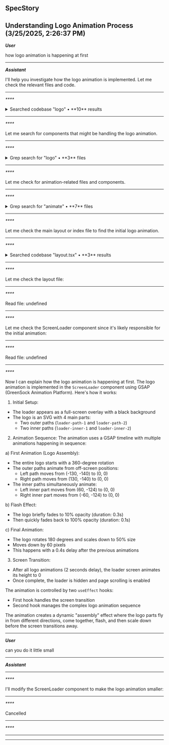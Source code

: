 ## SpecStory

## Understanding Logo Animation Process (3/25/2025, 2:26:37 PM)

_**User**_

how logo animation is happening at first

---

_**Assistant**_

I'll help you investigate how the logo animation is implemented. Let me check the relevant files and code.

---

_****_

<details>
            <summary>Searched codebase "logo" • **10** results</summary>
        
| File |
|------|
| `undefined` |
| `undefined` |
| `undefined` |
| `undefined` |
| `undefined` |
| `undefined` |
| `undefined` |
| `undefined` |
| `undefined` |
| `undefined` |

</details>

---

_****_

Let me search for components that might be handling the logo animation.

---

_****_

<details>
            <summary>Grep search for "logo" • **3** files</summary>
        
| File | Line | Match |
|------|------|-------|
| `file:///m%3A/game/motion-scape/app/sections/FixedSection.tsx` | Lundefined | `import { GitHubLogoIcon, TwitterLogoIcon } from "@radix-ui/react-icons"` |
| `file:///m%3A/game/motion-scape/app/sections/FixedSection.tsx` | L14 | `<TwitterLogoIcon className="awward-text" width={20} height={20} />` |
| `file:///m%3A/game/motion-scape/app/sections/EndSection.tsx` | L2 | `GitHubLogoIcon,` |
| `file:///m%3A/game/motion-scape/app/sections/EndSection.tsx` | L3 | `LinkedInLogoIcon,` |
| `file:///m%3A/game/motion-scape/app/sections/EndSection.tsx` | L4 | `TwitterLogoIcon,` |
| `file:///m%3A/game/motion-scape/app/sections/EndSection.tsx` | L46 | `<LinkedInLogoIcon className="text-white" />` |
| `file:///m%3A/game/motion-scape/app/sections/EndSection.tsx` | L55 | `<GitHubLogoIcon className="text-white" />` |
| `file:///m%3A/game/motion-scape/app/sections/EndSection.tsx` | L64 | `<TwitterLogoIcon className="text-white" />` |
| `file:///m%3A/game/motion-scape/.specstory/history/2025-03-25_14-26-understanding-logo-animation-techniques.md` | L2 | `## Understanding Logo Animation Techniques (3/25/2025, 2:26:37 PM)` |
| `file:///m%3A/game/motion-scape/.specstory/history/2025-03-25_14-26-understanding-logo-animation-techniques.md` | L6 | `how logo animation is happening` |
| `file:///m%3A/game/motion-scape/.specstory/history/2025-03-25_14-26-understanding-logo-animation-techniques.md` | L12 | `I'll help you investigate how the logo animation is implemented. Let me check the relevant files.` |
| `file:///m%3A/game/motion-scape/.specstory/history/2025-03-25_14-26-understanding-logo-animation-techniques.md` | L19 | `<summary>Searched codebase "logo" • **10** results</summary>` |
| `file:///m%3A/game/motion-scape/.specstory/history/2025-03-25_14-26-understanding-logo-animation-techniques.md` | L40 | `Let me search for components that might be handling the logo animation.` |
| `file:///m%3A/game/motion-scape/.specstory/history/2025-03-25_14-26-understanding-logo-animation-techniques.md` | L47 | `<summary>Grep search for "logo" • **22** files</summary>` |
| `file:///m%3A/game/motion-scape/.specstory/history/2025-03-25_14-26-understanding-logo-animation-techniques.md` | L51 | `| `file:///m%3A/game/motion-scape/app/sections/FixedSection.tsx` | Lundefined | `import { GitHubLogoIcon, TwitterLogoIcon } from "@radix-ui/react-icons"` |` |
| `file:///m%3A/game/motion-scape/.specstory/history/2025-03-25_14-26-understanding-logo-animation-techniques.md` | L52 | `| `file:///m%3A/game/motion-scape/app/sections/FixedSection.tsx` | L14 | `<TwitterLogoIcon className="awward-text" width={20} height={20} />` |` |
| `file:///m%3A/game/motion-scape/.specstory/history/2025-03-25_14-26-understanding-logo-animation-techniques.md` | L53 | `| `file:///m%3A/game/motion-scape/app/sections/EndSection.tsx` | L2 | `GitHubLogoIcon,` |` |
| `file:///m%3A/game/motion-scape/.specstory/history/2025-03-25_14-26-understanding-logo-animation-techniques.md` | L54 | `| `file:///m%3A/game/motion-scape/app/sections/EndSection.tsx` | L3 | `LinkedInLogoIcon,` |` |
| `file:///m%3A/game/motion-scape/.specstory/history/2025-03-25_14-26-understanding-logo-animation-techniques.md` | L55 | `| `file:///m%3A/game/motion-scape/app/sections/EndSection.tsx` | L4 | `TwitterLogoIcon,` |` |
| `file:///m%3A/game/motion-scape/.specstory/history/2025-03-25_14-26-understanding-logo-animation-techniques.md` | L56 | `| `file:///m%3A/game/motion-scape/app/sections/EndSection.tsx` | L46 | `<LinkedInLogoIcon className="text-white" />` |` |
| `file:///m%3A/game/motion-scape/.specstory/history/2025-03-25_14-26-understanding-logo-animation-techniques.md` | L57 | `| `file:///m%3A/game/motion-scape/app/sections/EndSection.tsx` | L55 | `<GitHubLogoIcon className="text-white" />` |` |
| `file:///m%3A/game/motion-scape/.specstory/history/2025-03-25_14-26-understanding-logo-animation-techniques.md` | L58 | `| `file:///m%3A/game/motion-scape/app/sections/EndSection.tsx` | L64 | `<TwitterLogoIcon className="text-white" />` |` |
| `file:///m%3A/game/motion-scape/.specstory/history/2025-03-25_14-26-understanding-logo-animation-techniques.md` | L59 | `⟪ 186 characters skipped ⟫ navigation will now only have the main logo, and users can still access the games page through the "Explore All Games" button on the homepage that we previously implemented.` |` |
| `file:///m%3A/game/motion-scape/.specstory/history/2025-03-25_14-26-understanding-logo-animation-techniques.md` | L60 | `⟪ 97 characters skipped ⟫eatures.md` | L978 | `can you move this logo little upside` |` |
| `file:///m%3A/game/motion-scape/.specstory/history/2025-03-25_14-26-understanding-logo-animation-techniques.md` | L61 | `| `file:///m%3A/game/motion-scape/.specstory/history/2025-03-25_12-18-new-games-page-design-and-features.md` | L990 | `I'll adjust the logo position to move it a bit higher on the page.` |` |
| `file:///m%3A/game/motion-scape/.specstory/history/2025-03-25_14-26-understanding-logo-animation-techniques.md` | L62 | `| `file:///m%3A/game/motion-scape/.specstory/history/2025-03-25_13-13-change-background-color-of-section.md` | L180 | `import twitter logo icon` |` |
| `file:///m%3A/game/motion-scape/.specstory/history/2025-03-25_14-26-understanding-logo-animation-techniques.md` | L63 | `| `file:///m%3A/game/motion-scape/.specstory/history/2025-03-25_14-14-untitled.md` | L6 | `how logo animating?` |` |
| `file:///m%3A/game/motion-scape/.specstory/history/2025-03-25_14-26-understanding-logo-animation-techniques.md` | L64 | `| `file:///m%3A/game/motion-scape/.specstory/history/2025-03-25_12-41-enhancing-page-design-to-match-main-website.md` | L786 | `<GitHubLogoIcon />` |` |
| `file:///m%3A/game/motion-scape/.specstory/history/2025-03-25_14-26-understanding-logo-animation-techniques.md` | L65 | `| `file:///m%3A/game/motion-scape/.specstory/history/2025-03-25_12-41-enhancing-page-design-to-match-main-website.md` | L872 | `<GitHubLogoIcon />` |` |
| `file:///m%3A/game/motion-scape/.specstory/history/2025-03-25_14-26-understanding-logo-animation-techniques.md` | L66 | `⟪ 105 characters skipped ⟫-website.md` | L942 | `- import { GitHubLogoIcon } from "@radix-ui/react-icons"` |` |
| `file:///m%3A/game/motion-scape/.specstory/history/2025-03-25_14-26-understanding-logo-animation-techniques.md` | L67 | `⟪ 109 characters skipped ⟫site.md` | L947 | `-             <GitHubLogoIcon />` |` |
| `file:///m%3A/game/motion-scape/.specstory/history/2025-03-25_14-26-understanding-logo-animation-techniques.md` | L68 | `⟪ 109 characters skipped ⟫site.md` | L958 | `1. Removed the GitHubLogoIcon import from the top of the file` |` |
| `file:///m%3A/game/motion-scape/.specstory/history/2025-03-25_14-26-understanding-logo-animation-techniques.md` | L69 | `⟪ 109 characters skipped ⟫site.md` | L959 | `2. Removed the GitHubLogoIcon component from the link` |` |
| `file:///m%3A/game/motion-scape/.specstory/history/2025-03-25_14-26-understanding-logo-animation-techniques.md` | L70 | `| `file:///m%3A/game/motion-scape/.specstory/history/2025-03-25_10-44-image-hover-button-functionality.md` | L27 | `- import { GitHubLogoIcon } from "@radix-ui/react-icons"` |` |
| `file:///m%3A/game/motion-scape/.specstory/history/2025-03-25_14-26-understanding-logo-animation-techniques.md` | L71 | `| `file:///m%3A/game/motion-scape/.specstory/history/2025-03-25_10-44-image-hover-button-functionality.md` | L28 | `+ import { GitHubLogoIcon, ExternalLinkIcon } from "@radix-ui/react-icons"` |` |
| `file:///m%3A/game/motion-scape/.specstory/history/2025-03-25_14-26-understanding-logo-animation-techniques.md` | L72 | `| `file:///m%3A/game/motion-scape/.specstory/history/2025-03-25_10-44-image-hover-button-functionality.md` | L1067 | `- import { GitHubLogoIcon, ExternalLinkIcon } from "@radix-ui/react-icons"` |` |
| `file:///m%3A/game/motion-scape/.specstory/history/2025-03-25_14-26-understanding-logo-animation-techniques.md` | L73 | `| `file:///m%3A/game/motion-scape/.specstory/history/2025-03-25_10-44-image-hover-button-functionality.md` | L1068 | `+ import { GitHubLogoIcon } from "@radix-ui/react-icons"` |` |
| `file:///m%3A/game/motion-scape/.specstory/history/2025-03-25_14-26-understanding-logo-animation-techniques.md` | L74 | `⟪ 133 characters skipped ⟫ons__WEBPACK_IMPORTED_MODULE_16__.GitHubLogoIcon, {}, void 0, false, {\n                                    fileName: \"M:\\\\game\\\\motion-scape\\\\app\\\\sections\\\\ImagesSection.tsx\",\n                                    lineNumber: 1` |
| `file:///m%3A/game/motion-scape/.specstory/history/2025-03-25_14-26-understanding-logo-animation-techniques.md` | L75 | `⟪ 133 characters skipped ⟫ons__WEBPACK_IMPORTED_MODULE_16__.GitHubLogoIcon, {}, void 0, false, {\n                                    fileName: \"M:\\\\game\\\\motion-scape\\\\app\\\\sections\\\\ImagesSection.tsx\",\n                                    lineNumber: 1` |
| `file:///m%3A/game/motion-scape/.specstory/history/2025-03-25_14-26-understanding-logo-animation-techniques.md` | L76 | `⟪ 133 characters skipped ⟫ons__WEBPACK_IMPORTED_MODULE_16__.GitHubLogoIcon, {}, void 0, false, {\n                                    fileName: \"M:\\\\game\\\\motion-scape\\\\app\\\\sections\\\\ImagesSection.tsx\",\n                                    lineNumber: 1` |
| `file:///m%3A/game/motion-scape/.specstory/history/2025-03-25_14-26-understanding-logo-animation-techniques.md` | L77 | `⟪ 133 characters skipped ⟫ons__WEBPACK_IMPORTED_MODULE_16__.GitHubLogoIcon, {}, void 0, false, {\n                                    fileName: \"M:\\\\game\\\\motion-scape\\\\app\\\\sections\\\\ImagesSection.tsx\",\n                                    lineNumber: 1` |
| `file:///m%3A/game/motion-scape/.specstory/history/2025-03-25_14-26-understanding-logo-animation-techniques.md` | L78 | `⟪ 133 characters skipped ⟫ons__WEBPACK_IMPORTED_MODULE_16__.GitHubLogoIcon, {}, void 0, false, {\n                                    fileName: \"M:\\\\game\\\\motion-scape\\\\app\\\\sections\\\\ImagesSection.tsx\",\n                                    lineNumber: 1` |
| `file:///m%3A/game/motion-scape/.specstory/history/2025-03-25_14-26-understanding-logo-animation-techniques.md` | L79 | `⟪ 133 characters skipped ⟫ons__WEBPACK_IMPORTED_MODULE_16__.GitHubLogoIcon, {}, void 0, false, {\n                                    fileName: \"M:\\\\game\\\\motion-scape\\\\app\\\\sections\\\\ImagesSection.tsx\",\n                                    lineNumber: 1` |
| `file:///m%3A/game/motion-scape/.specstory/history/2025-03-25_14-26-understanding-logo-animation-techniques.md` | L80 | `⟪ 133 characters skipped ⟫ons__WEBPACK_IMPORTED_MODULE_16__.GitHubLogoIcon, {}, void 0, false, {\n                                    fileName: \"M:\\\\game\\\\motion-scape\\\\app\\\\sections\\\\ImagesSection.tsx\",\n                                    lineNumber: 1` |
| `file:///m%3A/game/motion-scape/.specstory/history/2025-03-25_14-26-understanding-logo-animation-techniques.md` | L81 | `⟪ 132 characters skipped ⟫; },\n/* harmony export */   CodeSandboxLogoIcon: function() { return /* binding */ CodeSandboxLogoIcon; },\n/* harmony export */   ColorWheelIcon: function() { return /* binding */ ColorWheelIcon; },\n/* harmony export */   ColumnSpacingIcon: function() { return /* binding */ ColumnSpacingIcon⟪ 3085 characters skipped ⟫Icon; },\n/* harmony export */   DiscordLogoIcon: function() { return /* binding */ DiscordLogoIcon; },\n/* harmony export */   DividerHorizontalIcon: function() { return /* binding */ DividerHorizontalIcon; },\n/* harmony export */   DividerVerticalIcon: function() { return /* binding */ D⟪ 2807 characters skipped ⟫ceIcon; },\n/* harmony export */   FigmaLogoIcon: function() { return /* binding */ FigmaLogoIcon; },\n/* harmony export */   FileIcon: function() { return /* binding */ FileIcon; },\n/* harmony export */   FileMinusIcon: function() { return /* binding */ FileMinusIcon; },\n/* harmony exp⟪ 782 characters skipped ⟫eIcon; },\n/* harmony export */   FramerLogoIcon: function() { return /* binding */ FramerLogoIcon; },\n/* harmony export */   GearIcon: function() { return /* binding */ GearIcon; },\n/* harmony export */   GitHubLogoIcon: function() { return /* binding */ GitHubLogoIcon; },\n/* harmony export */   GlobeIcon: function() { return /* binding */ GlobeIcon; },\n/* harmony export */   GridIcon: function() { return /* binding */ GridIcon; },\n/* harmony export */  ⟪ 921 characters skipped ⟫Icon; },\n/* harmony export */   IconJarLogoIcon: function() { return /* binding */ IconJarLogoIcon; },\n/* harmony export */   IdCardIcon: function() { return /* binding */ IdCardIcon; },\n/* harmony export */   ImageIcon: function() { return /* binding */ ImageIcon; },\n/* harmony export ⟪ 152 characters skipped ⟫on; },\n/* harmony export */   InstagramLogoIcon: function() { return /* binding */ InstagramLogoIcon; },\n/* harmony export */   KeyboardIcon: function() { return /* binding */ KeyboardIcon; },\n/* harmony export */   LapTimerIcon: function() { return /* binding */ LapTimerIcon; },\n/* harmo⟪ 1503 characters skipped ⟫con; },\n/* harmony export */   LinkedInLogoIcon: function() { return /* binding */ LinkedInLogoIcon; },\n/* harmony export */   ListBulletIcon: function() { return /* binding */ ListBulletIcon; },\n/* harmony export */   LockClosedIcon: function() { return /* binding */ LockClosedIcon; },\n⟪ 1249 characters skipped ⟫eIcon; },\n/* harmony export */   ModulzLogoIcon: function() { return /* binding */ ModulzLogoIcon; },\n/* harmony export */   MoonIcon: function() { return /* binding */ MoonIcon; },\n/* harmony export */   MoveIcon: function() { return /* binding */ MoveIcon; },\n/* harmony export */   NotionLogoIcon: function() { return /* binding */ NotionLogoIcon; },\n/* harmony export */   OpacityIcon: function() { return /* binding */ OpacityIcon; },\n/* harmony export */   OpenInNewWindowIcon: function() { return /* binding */ OpenInNewWindowIcon; ⟪ 3763 characters skipped ⟫eIcon; },\n/* harmony export */   SketchLogoIcon: function() { return /* binding */ SketchLogoIcon; },\n/* harmony export */   SlashIcon: function() { return /* binding */ SlashIcon; },\n/* harmony export */   SliderIcon: function() { return /* binding */ SliderIcon; },\n/* harmony export ⟪ 1175 characters skipped ⟫con; },\n/* harmony export */   StitchesLogoIcon: function() { return /* binding */ StitchesLogoIcon; },\n/* harmony export */   StopIcon: function() { return /* binding */ StopIcon; },\n/* harmony export */   StopwatchIcon: function() { return /* binding */ StopwatchIcon; },\n/* harmony exp⟪ 3016 characters skipped ⟫Icon; },\n/* harmony export */   TwitterLogoIcon: function() { return /* binding */ TwitterLogoIcon; },\n/* harmony export */   UnderlineIcon: function() { return /* binding */ UnderlineIcon; },\n/* harmony export */   UpdateIcon: function() { return /* binding */ UpdateIcon; },\n/* harmony⟪ 238 characters skipped ⟫eIcon; },\n/* harmony export */   VercelLogoIcon: function() { return /* binding */ VercelLogoIcon; },\n/* harmony export */   VideoIcon: function() { return /* binding */ VideoIcon; },\n/* harmony export */   ViewGridIcon: function() { return /* binding */ ViewGridIcon; },\n/* harmony exp⟪ 118179 characters skipped ⟫luded$14 = [\"color\"];\nvar CodeSandboxLogoIcon = /*#__PURE__*/(0,react__WEBPACK_IMPORTED_MODULE_0__.forwardRef)(function (_ref, forwardedRef) {\n  var _ref$color = _ref.color,\n      color = _ref$color === void 0 ? 'currentColor' : _ref$c⟪ 66796 characters skipped ⟫_excluded$1E = [\"color\"];\nvar DiscordLogoIcon = /*#__PURE__*/(0,react__WEBPACK_IMPORTED_MODULE_0__.forwardRef)(function (_ref, forwardedRef) {\n  var _ref$color = _ref.color,\n      color = _ref$color === void 0 ? 'currentColor' : _ref$c⟪ 51729 characters skipped ⟫r _excluded$28 = [\"color\"];\nvar FigmaLogoIcon = /*#__PURE__*/(0,react__WEBPACK_IMPORTED_MODULE_0__.forwardRef)(function (_ref, forwardedRef) {\n  var _ref$color = _ref.color,\n      color = _ref$color === void 0 ? 'currentColor' : _ref$c⟪ 18095 characters skipped ⟫ _excluded$2k = [\"color\"];\nvar FramerLogoIcon = /*#__PURE__*/(0,react__WEBPACK_IMPORTED_MODULE_0__.forwardRef)(function (_ref, forwardedRef) {\n  var _ref$color = _ref.color,\n      color = _ref$color === void 0 ? 'currentColor' : _ref$c⟪ 4517 characters skipped ⟫ _excluded$2m = [\"color\"];\nvar GitHubLogoIcon = /*#__PURE__*/(0,react__WEBPACK_IMPORTED_MODULE_0__.forwardRef)(function (_ref, forwardedRef) {\n  var _ref$color = _ref.color,\n      color = _ref$color === void 0 ? 'currentColor' : _ref$c⟪ 26094 characters skipped ⟫_excluded$2A = [\"color\"];\nvar IconJarLogoIcon = /*#__PURE__*/(0,react__WEBPACK_IMPORTED_MODULE_0__.forwardRef)(function (_ref, forwardedRef) {\n  var _ref$color = _ref.color,\n      color = _ref$color === void 0 ? 'currentColor' : _ref$c⟪ 8853 characters skipped ⟫xcluded$2F = [\"color\"];\nvar InstagramLogoIcon = /*#__PURE__*/(0,react__WEBPACK_IMPORTED_MODULE_0__.forwardRef)(function (_ref, forwardedRef) {\n  var _ref$color = _ref.color,\n      color = _ref$color === void 0 ? 'currentColor' : _ref$c⟪ 40693 characters skipped ⟫excluded$2Y = [\"color\"];\nvar LinkedInLogoIcon = /*#__PURE__*/(0,react__WEBPACK_IMPORTED_MODULE_0__.forwardRef)(function (_ref, forwardedRef) {\n  var _ref$color = _ref.color,\n      color = _ref$color === void 0 ? 'currentColor' : _ref$c⟪ 27733 characters skipped ⟫ _excluded$3d = [\"color\"];\nvar ModulzLogoIcon = /*#__PURE__*/(0,react__WEBPACK_IMPORTED_MODULE_0__.forwardRef)(function (_ref, forwardedRef) {\n  var _ref$color = _ref.color,\n      color = _ref$color === void 0 ? 'currentColor' : _ref$c⟪ 7747 characters skipped ⟫ _excluded$3g = [\"color\"];\nvar NotionLogoIcon = /*#__PURE__*/(0,react__WEBPACK_IMPORTED_MODULE_0__.forwardRef)(function (_ref, forwardedRef) {\n  var _ref$color = _ref.color,\n      color = _ref$color === void 0 ? 'currentColor' : _ref$c⟪ 84275 characters skipped ⟫ _excluded$3Z = [\"color\"];\nvar SketchLogoIcon = /*#__PURE__*/(0,react__WEBPACK_IMPORTED_MODULE_0__.forwardRef)(function (_ref, forwardedRef) {\n  var _ref$color = _ref.color,\n      color = _ref$color === void 0 ? 'currentColor' : _ref$c⟪ 22429 characters skipped ⟫excluded$4c = [\"color\"];\nvar StitchesLogoIcon = /*#__PURE__*/(0,react__WEBPACK_IMPORTED_MODULE_0__.forwardRef)(function (_ref, forwardedRef) {\n  var _ref$color = _ref.color,\n      color = _ref$color === void 0 ? 'currentColor' : _ref$c⟪ 49514 characters skipped ⟫_excluded$4L = [\"color\"];\nvar TwitterLogoIcon = /*#__PURE__*/(0,react__WEBPACK_IMPORTED_MODULE_0__.forwardRef)(function (_ref, forwardedRef) {\n  var _ref$color = _ref.color,\n      color = _ref$color === void 0 ? 'currentColor' : _ref$c⟪ 10620 characters skipped ⟫ _excluded$4R = [\"color\"];\nvar VercelLogoIcon = /*#__PURE__*/(0,react__WEBPACK_IMPORTED_MODULE_0__.forwardRef)(function (_ref, forwardedRef) {\n  var _ref$color = _ref.color,\n      color = _ref$color === void 0 ? 'currentColor' : _ref$c` |
| `file:///m%3A/game/motion-scape/.specstory/history/2025-03-25_14-26-understanding-logo-animation-techniques.md` | L82 | `⟪ 133 characters skipped ⟫ons__WEBPACK_IMPORTED_MODULE_16__.GitHubLogoIcon, {}, void 0, false, {\n                                    fileName: \"M:\\\\game\\\\motion-scape\\\\app\\\\sections\\\\ImagesSection.tsx\",\n                                    lineNumber: 1` |
| `file:///m%3A/game/motion-scape/.specstory/history/2025-03-25_14-26-understanding-logo-animation-techniques.md` | L83 | `⟪ 133 characters skipped ⟫ons__WEBPACK_IMPORTED_MODULE_16__.GitHubLogoIcon, {}, void 0, false, {\n                                    fileName: \"M:\\\\game\\\\motion-scape\\\\app\\\\sections\\\\ImagesSection.tsx\",\n                                    lineNumber: 1` |
| `file:///m%3A/game/motion-scape/.specstory/history/2025-03-25_14-26-understanding-logo-animation-techniques.md` | L84 | `⟪ 133 characters skipped ⟫ons__WEBPACK_IMPORTED_MODULE_16__.GitHubLogoIcon, {}, void 0, false, {\n                                    fileName: \"M:\\\\game\\\\motion-scape\\\\app\\\\sections\\\\ImagesSection.tsx\",\n                                    lineNumber: 1` |
| `file:///m%3A/game/motion-scape/.specstory/history/2025-03-25_14-26-understanding-logo-animation-techniques.md` | L85 | `⟪ 133 characters skipped ⟫ons__WEBPACK_IMPORTED_MODULE_16__.GitHubLogoIcon, {}, void 0, false, {\n                                    fileName: \"M:\\\\game\\\\motion-scape\\\\app\\\\sections\\\\ImagesSection.tsx\",\n                                    lineNumber: 1` |
| `file:///m%3A/game/motion-scape/.specstory/history/2025-03-25_14-26-understanding-logo-animation-techniques.md` | L86 | `⟪ 133 characters skipped ⟫ons__WEBPACK_IMPORTED_MODULE_16__.GitHubLogoIcon, {}, void 0, false, {\n                                    fileName: \"M:\\\\game\\\\motion-scape\\\\app\\\\sections\\\\ImagesSection.tsx\",\n                                    lineNumber: 1` |
| `file:///m%3A/game/motion-scape/.specstory/history/2025-03-25_14-26-understanding-logo-animation-techniques.md` | L87 | `⟪ 133 characters skipped ⟫ons__WEBPACK_IMPORTED_MODULE_16__.GitHubLogoIcon, {}, void 0, false, {\n                                    fileName: \"M:\\\\game\\\\motion-scape\\\\app\\\\sections\\\\ImagesSection.tsx\",\n                                    lineNumber: 1` |
| `file:///m%3A/game/motion-scape/.specstory/history/2025-03-25_14-26-understanding-logo-animation-techniques.md` | L88 | `⟪ 133 characters skipped ⟫ons__WEBPACK_IMPORTED_MODULE_16__.GitHubLogoIcon, {}, void 0, false, {\n                                    fileName: \"M:\\\\game\\\\motion-scape\\\\app\\\\sections\\\\ImagesSection.tsx\",\n                                    lineNumber: 1` |
| `file:///m%3A/game/motion-scape/.specstory/history/2025-03-25_14-26-understanding-logo-animation-techniques.md` | L89 | `⟪ 132 characters skipped ⟫; },\n/* harmony export */   CodeSandboxLogoIcon: function() { return /* binding */ CodeSandboxLogoIcon; },\n/* harmony export */   ColorWheelIcon: function() { return /* binding */ ColorWheelIcon; },\n/* harmony export */   ColumnSpacingIcon: function() { return /* binding */ ColumnSpacingIcon⟪ 3085 characters skipped ⟫Icon; },\n/* harmony export */   DiscordLogoIcon: function() { return /* binding */ DiscordLogoIcon; },\n/* harmony export */   DividerHorizontalIcon: function() { return /* binding */ DividerHorizontalIcon; },\n/* harmony export */   DividerVerticalIcon: function() { return /* binding */ D⟪ 2807 characters skipped ⟫ceIcon; },\n/* harmony export */   FigmaLogoIcon: function() { return /* binding */ FigmaLogoIcon; },\n/* harmony export */   FileIcon: function() { return /* binding */ FileIcon; },\n/* harmony export */   FileMinusIcon: function() { retur` |

</details>

---

_****_

Let me check for animation-related files and components.

---

_****_

<details>
            <summary>Grep search for "animate" • **7** files</summary>
        
| File | Line | Match |
|------|------|-------|
| `file:///m%3A/game/motion-scape/tailwind.config.ts` | L60 | `plugins: [require("tailwindcss-animate")],` |
| `file:///m%3A/game/motion-scape/pnpm-lock.yaml` | L52 | `tailwindcss-animate:` |
| `file:///m%3A/game/motion-scape/pnpm-lock.yaml` | L3640 | `/tailwindcss-animate@1.0.7(tailwindcss@3.4.1):` |
| `file:///m%3A/game/motion-scape/package.json` | L29 | `"tailwindcss-animate": "^1.0.7"` |
| `file:///m%3A/game/motion-scape/package-lock.json` | L25 | `"tailwindcss-animate": "^1.0.7"` |
| `file:///m%3A/game/motion-scape/package-lock.json` | L6679 | `"node_modules/tailwindcss-animate": {` |
| `file:///m%3A/game/motion-scape/package-lock.json` | L6681 | `"resolved": "https://registry.npmjs.org/tailwindcss-animate/-/tailwindcss-animate-1.0.7.tgz",` |
| `file:///m%3A/game/motion-scape/app/games/page.tsx` | L86 | `// Animate game cards on scroll` |
| `file:///m%3A/game/motion-scape/app/games/page.tsx` | L99 | `// Animate header` |
| `file:///m%3A/game/motion-scape/app/games/page.tsx` | L107 | `// Animate search and filter section` |
| `file:///m%3A/game/motion-scape/app/games/page.tsx` | L116 | `// Animate marquee` |
| `file:///m%3A/game/motion-scape/app/games/page.tsx` | L365 | `<div className={cn("animate-pulse text-white text-lg", AfacadFont.className)}>Loading games...</div>` |
| `file:///m%3A/game/motion-scape/.specstory/history/2025-03-25_14-26-understanding-logo-animation-techniques.md` | L104 | `<summary>Grep search for "animate" • **21** files</summary>` |
| `file:///m%3A/game/motion-scape/.specstory/history/2025-03-25_14-26-understanding-logo-animation-techniques.md` | L108 | `| `file:///m%3A/game/motion-scape/tailwind.config.ts` | L60 | `plugins: [require("tailwindcss-animate")],` |` |
| `file:///m%3A/game/motion-scape/.specstory/history/2025-03-25_14-26-understanding-logo-animation-techniques.md` | L109 | `| `file:///m%3A/game/motion-scape/pnpm-lock.yaml` | L52 | `tailwindcss-animate:` |` |
| `file:///m%3A/game/motion-scape/.specstory/history/2025-03-25_14-26-understanding-logo-animation-techniques.md` | L110 | `| `file:///m%3A/game/motion-scape/pnpm-lock.yaml` | L3640 | `/tailwindcss-animate@1.0.7(tailwindcss@3.4.1):` |` |
| `file:///m%3A/game/motion-scape/.specstory/history/2025-03-25_14-26-understanding-logo-animation-techniques.md` | L111 | `| `file:///m%3A/game/motion-scape/package.json` | L29 | `"tailwindcss-animate": "^1.0.7"` |` |
| `file:///m%3A/game/motion-scape/.specstory/history/2025-03-25_14-26-understanding-logo-animation-techniques.md` | L112 | `| `file:///m%3A/game/motion-scape/package-lock.json` | L25 | `"tailwindcss-animate": "^1.0.7"` |` |
| `file:///m%3A/game/motion-scape/.specstory/history/2025-03-25_14-26-understanding-logo-animation-techniques.md` | L113 | `| `file:///m%3A/game/motion-scape/package-lock.json` | L6679 | `"node_modules/tailwindcss-animate": {` |` |
| `file:///m%3A/game/motion-scape/.specstory/history/2025-03-25_14-26-understanding-logo-animation-techniques.md` | L114 | `| `file:///m%3A/game/motion-scape/package-lock.json` | L6681 | `"resolved": "https://registry.npmjs.org/tailwindcss-animate/-/tailwindcss-animate-1.0.7.tgz",` |` |
| `file:///m%3A/game/motion-scape/.specstory/history/2025-03-25_14-26-understanding-logo-animation-techniques.md` | L115 | `| `file:///m%3A/game/motion-scape/app/games/page.tsx` | L86 | `// Animate game cards on scroll` |` |
| `file:///m%3A/game/motion-scape/.specstory/history/2025-03-25_14-26-understanding-logo-animation-techniques.md` | L116 | `| `file:///m%3A/game/motion-scape/app/games/page.tsx` | L99 | `// Animate header` |` |
| `file:///m%3A/game/motion-scape/.specstory/history/2025-03-25_14-26-understanding-logo-animation-techniques.md` | L117 | `| `file:///m%3A/game/motion-scape/app/games/page.tsx` | L107 | `// Animate search and filter section` |` |
| `file:///m%3A/game/motion-scape/.specstory/history/2025-03-25_14-26-understanding-logo-animation-techniques.md` | L118 | `| `file:///m%3A/game/motion-scape/app/games/page.tsx` | L116 | `// Animate marquee` |` |
| `file:///m%3A/game/motion-scape/.specstory/history/2025-03-25_14-26-understanding-logo-animation-techniques.md` | L119 | `| `file:///m%3A/game/motion-scape/app/games/page.tsx` | L365 | `<div className={cn("animate-pulse text-white text-lg", AfacadFont.className)}>Loading games...</div>` |` |
| `file:///m%3A/game/motion-scape/.specstory/history/2025-03-25_14-26-understanding-logo-animation-techniques.md` | L120 | `⟪ 155 characters skipped ⟫lex w-full shrink-0 items-center gap-14 animate-marquee">` |` |
| `file:///m%3A/game/motion-scape/.specstory/history/2025-03-25_14-26-understanding-logo-animation-techniques.md` | L121 | `⟪ 118 characters skipped ⟫| L241 | `-             <div className="animate-pulse text-white text-lg">Loading games...</div>` |` |
| `file:///m%3A/game/motion-scape/.specstory/history/2025-03-25_14-26-understanding-logo-animation-techniques.md` | L122 | `⟪ 122 characters skipped ⟫42 | `+             <div className={cn("animate-pulse text-white text-lg", AfacadFont.className)}>Loading games...</div>` |` |
| `file:///m%3A/game/motion-scape/.specstory/history/2025-03-25_14-26-understanding-logo-animation-techniques.md` | L123 | `⟪ 99 characters skipped ⟫h-main-website.md` | L317 | `+       // Animate marquee` |` |
| `file:///m%3A/game/motion-scape/.specstory/history/2025-03-25_14-26-understanding-logo-animation-techniques.md` | L124 | `⟪ 155 characters skipped ⟫lex w-full shrink-0 items-center gap-14 animate-marquee">` |` |
| `file:///m%3A/game/motion-scape/.specstory/history/2025-03-25_14-26-understanding-logo-animation-techniques.md` | L125 | `⟪ 104 characters skipped ⟫n-website.md` | L446 | `1. Added a GSAP-animated marquee at the top similar to the main site's HeroSection` |` |
| `file:///m%3A/game/motion-scape/.specstory/history/2025-03-25_14-26-understanding-logo-animation-techniques.md` | L126 | `| `file:///m%3A/game/motion-scape/.specstory/history/2025-03-25_12-18-new-games-page-design-and-features.md` | L365 | `+       // Animate game cards on scroll` |` |
| `file:///m%3A/game/motion-scape/.specstory/history/2025-03-25_14-26-understanding-logo-animation-techniques.md` | L127 | `| `file:///m%3A/game/motion-scape/.specstory/history/2025-03-25_12-18-new-games-page-design-and-features.md` | L378 | `+       // Animate header` |` |
| `file:///m%3A/game/motion-scape/.specstory/history/2025-03-25_14-26-understanding-logo-animation-techniques.md` | L128 | `| `file:///m%3A/game/motion-scape/.specstory/history/2025-03-25_12-18-new-games-page-design-and-features.md` | L386 | `+       // Animate search and filter section` |` |
| `file:///m%3A/game/motion-scape/.specstory/history/2025-03-25_14-26-understanding-logo-animation-techniques.md` | L129 | `⟪ 109 characters skipped ⟫| L495 | `+             <div className="animate-pulse text-white text-lg">Loading games...</div>` |` |
| `file:///m%3A/game/motion-scape/.specstory/history/2025-03-25_14-26-understanding-logo-animation-techniques.md` | L130 | `⟪ 142 characters skipped ⟫igo-700 shadow-lg border-2 border-white animate-pulse",` |` |
| `file:///m%3A/game/motion-scape/.specstory/history/2025-03-25_14-26-understanding-logo-animation-techniques.md` | L131 | `⟪ 142 characters skipped ⟫igo-700 shadow-lg border-2 border-white animate-pulse",` |` |
| `file:///m%3A/game/motion-scape/.specstory/history/2025-03-25_14-26-understanding-logo-animation-techniques.md` | L132 | `⟪ 124 characters skipped ⟫IFs will now appear in the PinSection's animated box, cycling` |` |
| `file:///m%3A/game/motion-scape/.specstory/history/2025-03-25_14-26-understanding-logo-animation-techniques.md` | L133 | `⟪ 138 characters skipped ⟫efault\"].context(()=>{\n            // Animate game cards on scroll\n            gsap__WEBPACK_IMPORTED_MODULE_8__[\"default\"].from(\".game-card\", {\n                y: 50,\n                opacity: 0,\n                stagger: 0.1,\n   ⟪ 200 characters skipped ⟫     }\n            });\n            // Animate header\n            gsap__WEBPACK_IMPORTED_MODULE_8__[\"default\"].from(\".page-title\", {\n                y: -50,\n                opacity: 0,\n                duration: 1,\n                ease: \"power2.out\"\n            });\n            // Animate search and filter section\n            gsap__WEBPACK_IMPORTED_MODULE_8__[\"default\"].from(\".search-filter-section\", {\n                y: 30,\n                opacity: 0,\n                duration: 0.8,\n                ease: \"power2.out\",\n                delay: 0.3\n            });\n            // Animate marquee\n            gsap__WEBPACK_IMPORTED_MODULE_8__[\"default\"].to(\".marquee-content\", {\n                xPercent: -50,\n                repeat: -1,\n                duration: 25,\n    ⟪ 22638 characters skipped ⟫tils__WEBPACK_IMPORTED_MODULE_5__.cn)(\"animate-pulse text-white text-lg\", _fonts__WEBPACK_IMPORTED_MODULE_4__.AfacadFont.className),\n                                children: \"Loading games...\"\n                            }, void 0, f` |
| `file:///m%3A/game/motion-scape/.specstory/history/2025-03-25_14-26-understanding-logo-animation-techniques.md` | L134 | `⟪ 138 characters skipped ⟫efault\"].context(()=>{\n            // Animate game cards on scroll\n            gsap__WEBPACK_IMPORTED_MODULE_8__[\"default\"].from(\".game-card\", {\n                y: 50,\n                opacity: 0,\n                stagger: 0.1,\n   ⟪ 200 characters skipped ⟫     }\n            });\n            // Animate header\n            gsap__WEBPACK_IMPORTED_MODULE_8__[\"default\"].from(\".page-title\", {\n                y: -50,\n                opacity: 0,\n                duration: 1,\n                ease: \"power2.out\"\n            });\n            // Animate search and filter section\n            gsap__WEBPACK_IMPORTED_MODULE_8__[\"default\"].from(\".search-filter-section\", {\n                y: 30,\n                opacity: 0,\n                duration: 0.8,\n                ease: \"power2.out\",\n                delay: 0.3\n            });\n            // Animate marquee\n            gsap__WEBPACK_IMPORTED_MODULE_8__[\"default\"].to(\".marquee-content\", {\n                xPercent: -50,\n                repeat: -1,\n                duration: 25,\n    ⟪ 24868 characters skipped ⟫tils__WEBPACK_IMPORTED_MODULE_5__.cn)(\"animate-pulse text-white text-lg\", _fonts__WEBPACK_IMPORTED_MODULE_4__.AfacadFont.className),\n                            children: \"Loading games...\"\n                        }, void 0, false, {\` |
| `file:///m%3A/game/motion-scape/.specstory/history/2025-03-25_14-26-understanding-logo-animation-techniques.md` | L135 | `⟪ 138 characters skipped ⟫efault\"].context(()=>{\n            // Animate game cards on scroll\n            gsap__WEBPACK_IMPORTED_MODULE_8__[\"default\"].from(\".game-card\", {\n                y: 50,\n                opacity: 0,\n                stagger: 0.1,\n   ⟪ 200 characters skipped ⟫     }\n            });\n            // Animate header\n            gsap__WEBPACK_IMPORTED_MODULE_8__[\"default\"].from(\".page-title\", {\n                y: -50,\n                opacity: 0,\n                duration: 1,\n                ease: \"power2.out\"\n            });\n            // Animate search and filter section\n            gsap__WEBPACK_IMPORTED_MODULE_8__[\"default\"].from(\".search-filter-section\", {\n                y: 30,\n                opacity: 0,\n                duration: 0.8,\n                ease: \"power2.out\",\n                delay: 0.3\n            });\n            // Animate marquee\n            gsap__WEBPACK_IMPORTED_MODULE_8__[\"default\"].to(\".marquee-content\", {\n                xPercent: -50,\n                repeat: -1,\n                duration: 25,\n    ⟪ 25821 characters skipped ⟫tils__WEBPACK_IMPORTED_MODULE_5__.cn)(\"animate-pulse text-white text-lg\", _fonts__WEBPACK_IMPORTED_MODULE_4__.AfacadFont.className),\n                            children: \"Loading games...\"\n                        }, void 0, false, {\` |
| `file:///m%3A/game/motion-scape/.specstory/history/2025-03-25_14-26-understanding-logo-animation-techniques.md` | L136 | `⟪ 138 characters skipped ⟫efault\"].context(()=>{\n            // Animate game cards on scroll\n            gsap__WEBPACK_IMPORTED_MODULE_8__[\"default\"].from(\".game-card\", {\n                y: 50,\n                opacity: 0,\n                stagger: 0.1,\n   ⟪ 200 characters skipped ⟫     }\n            });\n            // Animate header\n            gsap__WEBPACK_IMPORTED_MODULE_8__[\"default\"].from(\".page-title\", {\n                y: -50,\n                opacity: 0,\n                duration: 1,\n                ease: \"power2.out\"\n            });\n            // Animate search and filter section\n            gsap__WEBPACK_IMPORTED_MODULE_8__[\"default\"].from(\".search-filter-section\", {\n                y: 30,\n                opacity: 0,\n                duration: 0.8,\n                ease: \"power2.out\",\n                delay: 0.3\n            });\n            // Animate marquee\n            gsap__WEBPACK_IMPORTED_MODULE_8__[\"default\"].to(\".marquee-content\", {\n                xPercent: -50,\n                repeat: -1,\n                duration: 25,\n    ⟪ 26633 characters skipped ⟫tils__WEBPACK_IMPORTED_MODULE_5__.cn)(\"animate-pulse text-white text-lg\", _fonts__WEBPACK_IMPORTED_MODULE_4__.AfacadFont.className),\n                                children: \"Loading games...\"\n                            }, void 0, f` |
| `file:///m%3A/game/motion-scape/.specstory/history/2025-03-25_14-26-understanding-logo-animation-techniques.md` | L137 | `⟪ 138 characters skipped ⟫efault\"].context(()=>{\n            // Animate game cards on scroll\n            gsap__WEBPACK_IMPORTED_MODULE_8__[\"default\"].from(\".game-card\", {\n                y: 50,\n                opacity: 0,\n                stagger: 0.1,\n   ⟪ 200 characters skipped ⟫     }\n            });\n            // Animate header\n            gsap__WEBPACK_IMPORTED_MODULE_8__[\"default\"].from(\".page-title\", {\n                y: -50,\n                opacity: 0,\n                duration: 1,\n                ease: \"power2.out\"\n            });\n            // Animate search and filter section\n            gsap__WEBPACK_IMPORTED_MODULE_8__[\"default\"].from(\".search-filter-section\", {\n                y: 30,\n                opacity: 0,\n                duration: 0.8,\n                ease: \"power2.out\",\n                delay: 0.3\n            });\n            // Animate marquee\n            gsap__WEBPACK_IMPORTED_MODULE_8__[\"default\"].to(\".marquee-content\", {\n                xPercent: -50,\n                repeat: -1,\n                duration: 25,\n    ⟪ 26633 characters skipped ⟫tils__WEBPACK_IMPORTED_MODULE_5__.cn)(\"animate-pulse text-white text-lg\", _fonts__WEBPACK_IMPORTED_MODULE_4__.AfacadFont.className),\n                                children: \"Loading games...\"\n                            }, void 0, f` |
| `file:///m%3A/game/motion-scape/.specstory/history/2025-03-25_14-26-understanding-logo-animation-techniques.md` | L138 | `⟪ 138 characters skipped ⟫efault\"].context(()=>{\n            // Animate game cards on scroll\n            gsap__WEBPACK_IMPORTED_MODULE_8__[\"default\"].from(\".game-card\", {\n                y: 50,\n                opacity: 0,\n                stagger: 0.1,\n   ⟪ 200 characters skipped ⟫     }\n            });\n            // Animate header\n            gsap__WEBPACK_IMPORTED_MODULE_8__[\"default\"].from(\".page-title\", {\n                y: -50,\n                opacity: 0,\n                duration: 1,\n                ease: \"power2.out\"\n            });\n            // Animate search and filter section\n            gsap__WEBPACK_IMPORTED_MODULE_8__[\"default\"].from(\".search-filter-section\", {\n                y: 30,\n                opacity: 0,\n                duration: 0.8,\n                ease: \"power2.out\",\n                delay: 0.3\n            });\n            // Animate marquee\n            gsap__WEBPACK_IMPORTED_MODULE_8__[\"default\"].to(\".marquee-content\", {\n                xPercent: -50,\n                repeat: -1,\n                duration: 25,\n    ⟪ 26633 characters skipped ⟫tils__WEBPACK_IMPORTED_MODULE_5__.cn)(\"animate-pulse text-white text-lg\", _fonts__WEBPACK_IMPORTED_MODULE_4__.AfacadFont.className),\n                                children: \"Loading games...\"\n                            }, void 0, f` |
| `file:///m%3A/game/motion-scape/.specstory/history/2025-03-25_14-26-understanding-logo-animation-techniques.md` | L139 | `⟪ 138 characters skipped ⟫efault\"].context(()=>{\n            // Animate game cards on scroll\n            gsap__WEBPACK_IMPORTED_MODULE_8__[\"default\"].from(\".game-card\", {\n                y: 50,\n                opacity: 0,\n                stagger: 0.1,\n   ⟪ 200 characters skipped ⟫     }\n            });\n            // Animate header\n            gsap__WEBPACK_IMPORTED_MODULE_8__[\"default\"].from(\".page-title\", {\n                y: -50,\n                opacity: 0,\n                duration: 1,\n                ease: \"power2.out\"\n            });\n            // Animate search and filter section\n            gsap__WEBPACK_IMPORTED_MODULE_8__[\"default\"].from(\".search-filter-section\", {\n                y: 30,\n                opacity: 0,\n                duration: 0.8,\n                ease: \"power2.out\",\n                delay: 0.3\n            });\n            // Animate marquee\n            gsap__WEBPACK_IMPORTED_MODULE_8__[\"default\"].to(\".marquee-content\", {\n                xPercent: -50,\n                repeat: -1,\n                duration: 25,\n    ⟪ 26633 characters skipped ⟫tils__WEBPACK_IMPORTED_MODULE_5__.cn)(\"animate-pulse text-white text-lg\", _fonts__WEBPACK_IMPORTED_MODULE_4__.AfacadFont.className),\n                                children: \"Loading games...\"\n                            }, void 0, f` |
| `file:///m%3A/game/motion-scape/.specstory/history/2025-03-25_14-26-understanding-logo-animation-techniques.md` | L140 | `⟪ 138 characters skipped ⟫efault\"].context(()=>{\n            // Animate game cards on scroll\n            gsap__WEBPACK_IMPORTED_MODULE_8__[\"default\"].from(\".game-card\", {\n                y: 50,\n                opacity: 0,\n                stagger: 0.1,\n   ⟪ 200 characters skipped ⟫     }\n            });\n            // Animate header\n            gsap__WEBPACK_IMPORTED_MODULE_8__[\"default\"].from(\".page-title\", {\n                y: -50,\n                opacity: 0,\n                duration: 1,\n                ease: \"power2.out\"\n            });\n            // Animate search and filter section\n            gsap__WEBPACK_IMPORTED_MODULE_8__[\"default\"].from(\".search-filter-section\", {\n                y: 30,\n                opacity: 0,\n                duration: 0.8,\n                ease: \"power2.out\",\n                delay: 0.3\n            });\n            // Animate marquee\n            gsap__WEBPACK_IMPORTED_MODULE_8__[\"default\"].to(\".marquee-content\", {\n                xPercent: -50,\n                repeat: -1,\n                duration: 25,\n    ⟪ 22638 characters skipped ⟫tils__WEBPACK_IMPORTED_MODULE_5__.cn)(\"animate-pulse text-white text-lg\", _fonts__WEBPACK_IMPORTED_MODULE_4__.AfacadFont.className),\n                                children: \"Loading games...\"\n                            }, void 0, f` |
| `file:///m%3A/game/motion-scape/.specstory/history/2025-03-25_14-26-understanding-logo-animation-techniques.md` | L141 | `⟪ 138 characters skipped ⟫efault\"].context(()=>{\n            // Animate game cards on scroll\n            gsap__WEBPACK_IMPORTED_MODULE_8__[\"default\"].from(\".game-card\", {\n                y: 50,\n                opacity: 0,\n                stagger: 0.1,\n   ⟪ 200 characters skipped ⟫     }\n            });\n            // Animate header\n            gsap__WEBPACK_IMPORTED_MODULE_8__[\"default\"].from(\".page-title\", {\n                y: -50,\n                opacity: 0,\n                duration: 1,\n                ease: \"power2.out\"\n            });\n            // Animate search and filter section\n            gsap__WEBPACK_IMPORTED_MODULE_8__[\"default\"].from(\".search-filter-section\", {\n                y: 30,\n                opacity: 0,\n                duration: 0.8,\n                ease: \"power2.out\",\n                delay: 0.3\n            });\n            // Animate marquee\n            gsap__WEBPACK_IMPORTED_MODULE_8__[\"default\"].to(\".marquee-content\", {\n                xPercent: -50,\n                repeat: -1,\n                duration: 25,\n    ⟪ 24868 characters skipped ⟫tils__WEBPACK_IMPORTED_MODULE_5__.cn)(\"animate-pulse text-white text-lg\", _fonts__WEBPACK_IMPORTED_MODULE_4__.AfacadFont.className),\n                            children: \"Loading games...\"\n                        }, void 0, false, {\` |
| `file:///m%3A/game/motion-scape/.specstory/history/2025-03-25_14-26-understanding-logo-animation-techniques.md` | L142 | `⟪ 138 characters skipped ⟫efault\"].context(()=>{\n            // Animate game cards on scroll\n            gsap__WEBPACK_IMPORTED_MODULE_8__[\"default\"].from(\".game-card\", {\n                y: 50,\n                opacity: 0,\n                stagger: 0.1,\n   ⟪ 200 characters skipped ⟫     }\n            });\n            // Animate header\n            gsap__WEBPACK_IMPORTED_MODULE_8__[\"default\"].from(\".page-title\", {\n                y: -50,\n                opacity: 0,\n                duration: 1,\n                ease: \"power2.out\"\n            });\n            // Animate search and filter section\n            gsap__WEBPACK_IMPORTED_MODULE_8__[\"default\"].from(\".search-filter-section\", {\n                y: 30,\n                opacity: 0,\n                d⟪ 1753 characters skipped ⟫lex w-full shrink-0 items-center gap-14 animate-marquee\",\n                    children: [\n                        /*#__PURE__*/ (0,react_jsx_dev_runtime__WEBPACK_IMPORTED_MODULE_0__.jsxDEV)(\"div\", {\n                            classNa⟪ 15510 characters skipped ⟫tils__WEBPACK_IMPORTED_MODULE_5__.cn)(\"animate-pulse text-white text-lg\", _fonts__WEBPACK_IMPORTED_MODULE_4__.AfacadFont.className),\n                            children: \"Loading games...\"\n                        }, void 0, false, {\` |
| `file:///m%3A/game/motion-scape/.specstory/history/2025-03-25_14-26-understanding-logo-animation-techniques.md` | L143 | `⟪ 140 characters skipped ⟫es: ' + VALID_BLUR_EXT.join(\",\") + ' (animated images not supported)\\n          - Remove the \"placeholder\" property, effectively no blur effect\\n        Read more: https://nextjs.org/docs/messages/placeholder-blur-data-url');\n` |` |
| `file:///m%3A/game/motion-scape/.specstory/history/2025-03-25_14-26-understanding-logo-animation-techniques.md` | L144 | `⟪ 138 characters skipped ⟫efault\"].context(()=>{\n            // Animate game cards on scroll\n            gsap__WEBPACK_IMPORTED_MODULE_8__[\"default\"].from(\".game-card\", {\n                y: 50,\n                opacity: 0,\n                stagger: 0.1,\n   ⟪ 200 characters skipped ⟫     }\n            });\n            // Animate header\n            gsap__WEBPACK_IMPORTED_MODULE_8__[\"default\"].from(\".page-title\", {\n                y: -50,\n                opacity: 0,\n                duration: 1,\n                ease: \"power2.out\"\n            });\n            // Animate search and filter section\n            gsap__WEBPACK_IMPORTED_MODULE_8__[\"default\"].from(\".search-filter-section\", {\n                y: 30,\n                opacity: 0,\n                duration: 0.8,\n                ease: \"power2.out\",\n                delay: 0.3\n            });\n            // Animate marquee\n            gsap__WEBPACK_IMPORTED_MODULE_8__[\"default\"].to(\".marquee-content\", {\n                xPercent: -50,\n                repeat: -1,\n                duration: 25,\n    ⟪ 26633 characters skipped ⟫tils__WEBPACK_IMPORTED_MODULE_5__.cn)(\"animate-pulse text-white text-lg\", _fonts__WEBPACK_IMPORTED_MODULE_4__.AfacadFont.className),\n                                children: \"Loading games...\"\n                            }, void 0, f⟪ 15377 characters skipped ⟫assName: \"h-full w-full object-contain animate-pulse\",\n                                                        alt: \"star-icon\"\n                                                    }, void 0, false, {\n` |` |
| `file:///m%3A/game/motion-scape/.specstory/history/2025-03-25_14-26-understanding-logo-animation-techniques.md` | L145 | `| `file:///m%3A/game/motion-scape/.next/static/css/app/layout.css` | L1478 | `.animate-pulse {` |` |
| `file:///m%3A/game/motion-scape/.specstory/history/2025-03-25_14-26-understanding-logo-animation-techniques.md` | L146 | `⟪ 104 characters skipped ⟫o an element in which case we'll try to animate that.\n            this.add(target, p, startValue || target[p], relative ? relative + endValue : endValue, index, targets);\n          } else if (p !== \"parseTransform\") {\n            (0,_g` |
| `file:///m%3A/game/motion-scape/.specstory/history/2025-03-25_14-26-understanding-logo-animation-techniques.md` | L147 | `⟪ 105 characters skipped ⟫e would match the \"from\" values, thus animate from the same value to the same value (no animation). We tap into this in ScrollTrigger's refresh() where we must push a tween to completion and then back again but honor its init state in cas` |
| `file:///m%3A/game/motion-scape/app/games/page.tsx` | L86 | `// Animate game cards on scroll` |
| `file:///m%3A/game/motion-scape/app/games/page.tsx` | L99 | `// Animate header` |
| `file:///m%3A/game/motion-scape/app/games/page.tsx` | L107 | `// Animate search and filter section` |
| `file:///m%3A/game/motion-scape/app/games/page.tsx` | L116 | `// Animate marquee` |
| `file:///m%3A/game/motion-scape/app/games/page.tsx` | L365 | `<div className={cn("animate-pulse text-white text-lg", AfacadFont.className)}>Loading games...</div>` |

</details>

---

_****_

Let me check the main layout or index file to find the initial logo animation.

---

_****_

<details>
            <summary>Searched codebase "layout.tsx" • **3** results</summary>
        
| File |
|------|
| `undefined` |
| `undefined` |
| `undefined` |

</details>

---

_****_

Let me check the layout file:

---

_****_

Read file: undefined

---

_****_

Let me check the ScreenLoader component since it's likely responsible for the initial animation:

---

_****_

Read file: undefined

---

_****_

Now I can explain how the logo animation is happening at first. The logo animation is implemented in the `ScreenLoader` component using GSAP (GreenSock Animation Platform). Here's how it works:

1. Initial Setup:
- The loader appears as a full-screen overlay with a black background
- The logo is an SVG with 4 main parts:
  - Two outer paths (`loader-path-1` and `loader-path-2`)
  - Two inner paths (`loader-inner-1` and `loader-inner-2`)

2. Animation Sequence:
The animation uses a GSAP timeline with multiple animations happening in sequence:

a) First Animation (Logo Assembly):
- The entire logo starts with a 360-degree rotation
- The outer paths animate from off-screen positions:
  - Left path moves from (-130, -140) to (0, 0)
  - Right path moves from (130, -140) to (0, 0)
- The inner paths simultaneously animate:
  - Left inner part moves from (60, -124) to (0, 0)
  - Right inner part moves from (-60, -124) to (0, 0)

b) Flash Effect:
- The logo briefly fades to 10% opacity (duration: 0.3s)
- Then quickly fades back to 100% opacity (duration: 0.1s)

c) Final Animation:
- The logo rotates 180 degrees and scales down to 50% size
- Moves down by 60 pixels
- This happens with a 0.4s delay after the previous animations

3. Screen Transition:
- After all logo animations (2 seconds delay), the loader screen animates its height to 0
- Once complete, the loader is hidden and page scrolling is enabled

The animation is controlled by two `useEffect` hooks:
- First hook handles the screen transition
- Second hook manages the complex logo animation sequence

The animation creates a dynamic "assembly" effect where the logo parts fly in from different directions, come together, flash, and then scale down before the screen transitions away.

---

_**User**_

can you do it little small

---

_**Assistant**_



---

_****_

I'll modify the ScreenLoader component to make the logo animation smaller:

---

_****_

Cancelled

---

_****_



---



---

